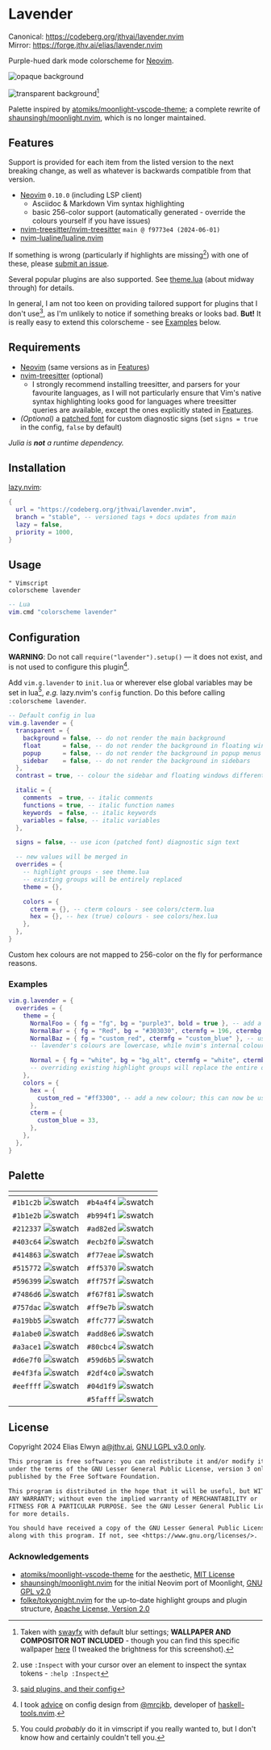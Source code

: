 <!-- SPDX-License-Identifier: LGPL-3.0-only -->
# Lavender

Canonical: <https://codeberg.org/jthvai/lavender.nvim><br />
Mirror: <https://forge.jthv.ai/elias/lavender.nvim>

Purple-hued dark mode colorscheme for [Neovim](https://neovim.io/).

![opaque background](src/readme-assets/opaque.png)

![transparent background](src/readme-assets/transparent.png)[^wallpaper]

[^wallpaper]: Taken with [swayfx](https://github.com/WillPower3309/swayfx) with default blur settings; **WALLPAPER AND
  COMPOSITOR NOT INCLUDED** - though you can find this specific wallpaper [here](https://wallpapercave.com/w/wp6332617)
  (I tweaked the brightness for this screenshot).

Palette inspired by [atomiks/moonlight-vscode-theme](https://github.com/atomiks/moonlight-vscode-theme); a complete
rewrite of [shaunsingh/moonlight.nvim](https://github.com/shaunsingh/moonlight.nvim), which is no longer maintained.

## Features

Support is provided for each item from the listed version to the next breaking change, as well as whatever is
backwards compatible from that version.

- [Neovim](https://neovim.io/) `0.10.0` (including LSP client)
  - Asciidoc & Markdown Vim syntax highlighting
  - basic 256-color support (automatically generated - override the colours yourself if you have issues)
- [nvim-treesitter/nvim-treesitter](https://github.com/nvim-treesitter/nvim-treesitter) `main @ f9773e4 (2024-06-01)`
- [nvim-lualine/lualine.nvim](https://github.com/nvim-lualine/lualine.nvim)

If something is wrong (particularly if highlights are missing[^inspect]) with one of these, please [submit an
issue](https://codeberg.org/jthvai/lavender.nvim/issues).

Several popular plugins are also supported. See [theme.lua](lua/lavender/theme.lua) (about midway through) for details.

In general, I am not too keen on providing tailored support for plugins that I don't use[^plugins], as I'm unlikely to
notice if something breaks or looks bad. **But!** It is really easy to extend this colorscheme - see
[Examples](#examples) below.

[^plugins]: [said plugins, and their config](https://forge.jthv.ai/elias/nvim-config/src/branch/main/lua/plugins/README.md)
[^inspect]: use `:Inspect` with your cursor over an element to inspect the syntax tokens - `:help :Inspect`

## Requirements

- [Neovim](https://neovim.io/) (same versions as in [Features](#features))
- [nvim-treesitter](https://github.com/nvim-treesitter/nvim-treesitter) (optional)
  - I strongly recommend installing treesitter, and parsers for your favourite languages, as I will not particularly
    ensure that Vim's native syntax highlighting looks good for languages where treesitter queries are available, except
    the ones explicitly stated in [Features](#features).
- _(Optional)_ a [patched font](https://www.nerdfonts.com/) for custom diagnostic signs
  (set `signs = true` in the config, `false` by default)

_Julia is **not** a runtime dependency._

## Installation

[lazy.nvim](https://github.com/folke/lazy.nvim):

```lua
{
  url = "https://codeberg.org/jthvai/lavender.nvim",
  branch = "stable", -- versioned tags + docs updates from main
  lazy = false,
  priority = 1000,
}
```

## Usage

```vim
" Vimscript
colorscheme lavender
```

```lua
-- Lua
vim.cmd "colorscheme lavender"
```

## Configuration

**WARNING**: Do not call `require("lavender").setup()` — it does not exist, and is not used to configure this
plugin[^setup].

Add `vim.g.lavender` to `init.lua` or wherever else global variables may be set in lua[^vimscript], _e.g._ lazy.nvim's
`config` function. Do this before calling `:colorscheme lavender`.

```lua
-- Default config in lua
vim.g.lavender = {
  transparent = {
    background = false, -- do not render the main background
    float      = false, -- do not render the background in floating windows
    popup      = false, -- do not render the background in popup menus
    sidebar    = false, -- do not render the background in sidebars
  },
  contrast = true, -- colour the sidebar and floating windows differently to the main background

  italic = {
    comments  = true, -- italic comments
    functions = true, -- italic function names
    keywords  = false, -- italic keywords
    variables = false, -- italic variables
  },

  signs = false, -- use icon (patched font) diagnostic sign text

  -- new values will be merged in
  overrides = {
    -- highlight groups - see theme.lua
    -- existing groups will be entirely replaced
    theme = {},

    colors = {
      cterm = {}, -- cterm colours - see colors/cterm.lua
      hex = {}, -- hex (true) colours - see colors/hex.lua
    },
  },
}
```

Custom hex colours are not mapped to 256-color on the fly for performance reasons.

[^setup]: I took [advice](https://mrcjkb.dev/posts/2023-08-22-setup.html) on config design from
  [@mrcjkb](https://github.com/mrcjkb), developer of
  [haskell-tools.nvim](https://github.com/mrcjkb/haskell-tools.nvim).
[^vimscript]: You could _probably_ do it in vimscript if you really wanted to, but I don't know how and certainly
  couldn't tell you.

### Examples

```lua
vim.g.lavender = {
  overrides = {
    theme = {
      NormalFoo = { fg = "fg", bg = "purple3", bold = true }, -- add a new highlight group using lavender's colours
      NormalBar = { fg = "Red", bg = "#303030", ctermfg = 196, ctermbg = 236 }, -- using colours directly
      NormalBaz = { fg = "custom_red", ctermfg = "custom_blue" }, -- using colours added in colour overrides below
      -- lavender's colours are lowercase, while nvim's internal colour names are PascalCase

      Normal = { fg = "white", bg = "bg_alt", ctermfg = "white", ctermbg = "bg_alt" }, -- override a highlight group
      -- overriding existing highlight groups will replace the entire definition
    },
    colors = {
      hex = {
        custom_red = "#ff3300", -- add a new colour; this can now be used in any highlight group
      },
      cterm = {
        custom_blue = 33,
      },
    },
  },
}
```

## Palette

| <!-- -->                                                  | <!-- -->                                                  |
| ---                                                       | ---                                                       |
| `#1b1c2b` ![swatch](https://placehold.co/1/1b1c2b/1b1c2b) | `#b4a4f4` ![swatch](https://placehold.co/1/b4a4f4/b4a4f4) |
| `#1b1e2b` ![swatch](https://placehold.co/1/1b1e2b/1b1e2b) | `#b994f1` ![swatch](https://placehold.co/1/b994f1/b994f1) |
| `#212337` ![swatch](https://placehold.co/1/212337/212337) | `#ad82ed` ![swatch](https://placehold.co/1/ad82ed/ad82ed) |
| `#403c64` ![swatch](https://placehold.co/1/403c64/403c64) | `#ecb2f0` ![swatch](https://placehold.co/1/ecb2f0/ecb2f0) |
| `#414863` ![swatch](https://placehold.co/1/414863/414863) | `#f77eae` ![swatch](https://placehold.co/1/f77eae/f77eae) |
| `#515772` ![swatch](https://placehold.co/1/515772/515772) | `#ff5370` ![swatch](https://placehold.co/1/ff5370/ff5370) |
| `#596399` ![swatch](https://placehold.co/1/596399/596399) | `#ff757f` ![swatch](https://placehold.co/1/ff757f/ff757f) |
| `#7486d6` ![swatch](https://placehold.co/1/7486d6/7486d6) | `#f67f81` ![swatch](https://placehold.co/1/f67f81/f67f81) |
| `#757dac` ![swatch](https://placehold.co/1/757dac/757dac) | `#ff9e7b` ![swatch](https://placehold.co/1/ff9e7b/ff9e7b) |
| `#a19bb5` ![swatch](https://placehold.co/1/a19bb5/a19bb5) | `#ffc777` ![swatch](https://placehold.co/1/ffc777/ffc777) |
| `#a1abe0` ![swatch](https://placehold.co/1/a1abe0/a1abe0) | `#add8e6` ![swatch](https://placehold.co/1/add8e6/add8e6) |
| `#a3ace1` ![swatch](https://placehold.co/1/a3ace1/a3ace1) | `#80cbc4` ![swatch](https://placehold.co/1/80cbc4/80cbc4) |
| `#d6e7f0` ![swatch](https://placehold.co/1/d6e7f0/d6e7f0) | `#59d6b5` ![swatch](https://placehold.co/1/59d6b5/59d6b5) |
| `#e4f3fa` ![swatch](https://placehold.co/1/e4f3fa/e4f3fa) | `#2df4c0` ![swatch](https://placehold.co/1/2df4c0/2df4c0) |
| `#eeffff` ![swatch](https://placehold.co/1/eeffff/eeffff) | `#04d1f9` ![swatch](https://placehold.co/1/04d1f9/04d1f9) |
|                                                           | `#5fafff` ![swatch](https://placehold.co/1/5fafff/5fafff) |

## License

Copyright 2024 Elias Elwyn <a@jthv.ai>, [GNU LGPL v3.0 only](./LICENSE).

```txt
This program is free software: you can redistribute it and/or modify it
under the terms of the GNU Lesser General Public License, version 3 only, as
published by the Free Software Foundation.

This program is distributed in the hope that it will be useful, but WITHOUT
ANY WARRANTY; without even the implied warranty of MERCHANTABILITY or
FITNESS FOR A PARTICULAR PURPOSE. See the GNU Lesser General Public License
for more details.

You should have received a copy of the GNU Lesser General Public License
along with this program. If not, see <https://www.gnu.org/licenses/>.
```

### Acknowledgements

- [atomiks/moonlight-vscode-theme](https://github.com/atomiks/moonlight-vscode-theme) for the aesthetic,
  [MIT License](https://github.com/atomiks/moonlight-vscode-theme/blob/master/LICENSE)
- [shaunsingh/moonlight.nvim](https://github.com/shaunsingh/moonlight.nvim) for the initial Neovim port of Moonlight,
  [GNU GPL v2.0](https://github.com/shaunsingh/moonlight.nvim/blob/pure-lua/LICENSE)
- [folke/tokyonight.nvim](https://github.com/folke/tokyonight.nvim) for the up-to-date highlight groups and plugin
  structure, [Apache License, Version 2.0](https://github.com/folke/tokyonight.nvim/blob/main/LICENSE)
